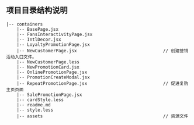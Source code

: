 <!--
 * @Author: your name
 * @Date: 2020-06-19 10:57:34
 * @LastEditTime: 2020-06-29 10:30:04
 * @LastEditors: Please set LastEditors
 * @Description: In User Settings Edit
 * @FilePath: /platform-sale/src/containers/NewCreatePromotions/directoryList.md
--> 

## 项目目录结构说明
```
|-- containers
    |-- BasePage.jsx
    |-- FansInteractivityPage.jsx
    |-- IntlDecor.jsx
    |-- LoyaltyPromotionPage.jsx
    |-- NewCustomerPage.jsx                                 // 创建营销活动入口文件。
    |-- NewCustomerPage.less
    |-- NewPromotionCard.jsx
    |-- OnlinePromotionPage.jsx
    |-- PromotionCreateModal.jsx
    |-- RepeatPromotionPage.jsx                             // 促进复购主页页面
    |-- SalePromotionPage.jsx
    |-- cardStyle.less
    |-- readme.md
    |-- style.less
    |-- assets                                              // 资源文件
```